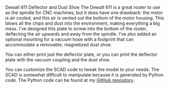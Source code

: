 Dewalt 611 Deflector and Dust Shoe
The Dewalt 611 is a great router to use as the spindle for CNC machines, but it does have one drawback: the motor is air cooled, and this air is vented out the bottom of the motor housing.  This blows all the chips and dust into the environment, making everything a big mess.  I've designed this plate to screw into the bottom of the router, deflecting the air upwards and away from the spindle.  I've also added an optional mounting for a vacuum hose with a footprint that can accommodate a removable, magnetized dust shoe.  

You can either print just the deflector plate, or you can print the deflector plate with the vacuum coupling and the dust shoe.  

You can customize the SCAD code to tweak the model to your needs.  The SCAD is somewhat difficult to manipulate because it is generated by Python code.  The Python code can be found at my [GitHub repository](https://github.com/vishnubob/dw611).
